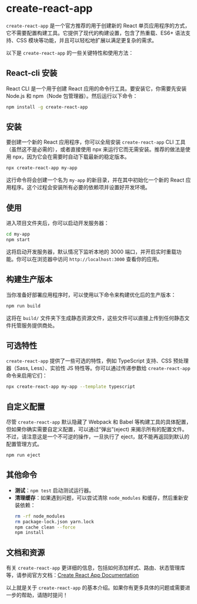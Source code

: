 # create-react-app

`create-react-app` 是一个官方推荐的用于创建新的 React 单页应用程序的方式，它不需要配置构建工具。它提供了现代的构建设置，包含了热重载、ES6+ 语法支持、CSS 模块等功能，并且可以轻松地扩展以满足更复杂的需求。

以下是 `create-react-app` 的一些关键特性和使用方法：

## React-cli 安装

React CLI 是一个用于创建 React 应用的命令行工具。要安装它，你需要先安装 Node.js 和 npm（Node 包管理器）。然后运行以下命令：

```sh
npm install -g create-react-app
```

## 安装

要创建一个新的 React 应用程序，你可以全局安装 `create-react-app` CLI 工具（虽然这不是必需的），或者直接使用 npx 来运行它而无需安装。推荐的做法是使用 npx，因为它会在需要时自动下载最新的稳定版本。

```bash
npx create-react-app my-app
```

这行命令将会创建一个名为 `my-app` 的新目录，并在其中初始化一个新的 React 应用程序。这个过程会安装所有必要的依赖项并设置好开发环境。

## 使用

进入项目文件夹后，你可以启动开发服务器：

```bash
cd my-app
npm start
```

这将启动开发服务器，默认情况下监听本地的 3000 端口，并开启实时重载功能。你可以在浏览器中访问 `http://localhost:3000` 查看你的应用。

## 构建生产版本

当你准备好部署应用程序时，可以使用以下命令来构建优化后的生产版本：

```bash
npm run build
```

这将在 `build/` 文件夹下生成静态资源文件，这些文件可以直接上传到任何静态文件托管服务提供商处。

## 可选特性

`create-react-app` 提供了一些可选的特性，例如 TypeScript 支持、CSS 预处理器（Sass, Less）、实验性 JS 特性等。你可以通过传递参数给 `create-react-app` 命令来启用它们：

```bash
npx create-react-app my-app --template typescript
```

## 自定义配置

尽管 `create-react-app` 默认隐藏了 Webpack 和 Babel 等构建工具的具体配置，但如果你确实需要自定义配置，可以通过“弹出”(eject) 来揭示所有的配置文件。不过，请注意这是一个不可逆的操作，一旦执行了 eject，就不能再返回到默认的配置管理方式。

```bash
npm run eject
```

## 其他命令

- **测试**：`npm test` 启动测试运行器。
- **清理缓存**：如果遇到问题，可以尝试清除 `node_modules` 和缓存，然后重新安装依赖：
  ```bash
  rm -rf node_modules
  rm package-lock.json yarn.lock
  npm cache clean --force
  npm install
  ```

## 文档和资源

有关 `create-react-app` 更详细的信息，包括如何添加样式、路由、状态管理库等，请参阅官方文档：[Create React App Documentation](https://create-react-app.dev/docs/getting-started)

以上就是关于 `create-react-app` 的基本介绍。如果你有更多具体的问题或需要进一步的帮助，请随时提问！
